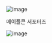 ![image](https://github.com/user-attachments/assets/82f72b84-0e00-4d95-ab6f-ba8c0cf6b023)

메이플콘 서포터즈

![image](https://github.com/user-attachments/assets/b6e89b75-e912-408f-95cf-a6491f84ff55)
